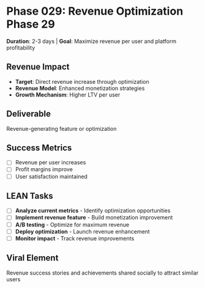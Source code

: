 # Phase 029: Revenue Optimization Phase 29
**Duration**: 2-3 days | **Goal**: Maximize revenue per user and platform profitability

## Revenue Impact
- **Target**: Direct revenue increase through optimization
- **Revenue Model**: Enhanced monetization strategies
- **Growth Mechanism**: Higher LTV per user

## Deliverable
Revenue-generating feature or optimization

## Success Metrics
- [ ] Revenue per user increases
- [ ] Profit margins improve
- [ ] User satisfaction maintained

## LEAN Tasks
- [ ] **Analyze current metrics** - Identify optimization opportunities
- [ ] **Implement revenue feature** - Build monetization improvement
- [ ] **A/B testing** - Optimize for maximum revenue
- [ ] **Deploy optimization** - Launch revenue enhancement
- [ ] **Monitor impact** - Track revenue improvements

## Viral Element
Revenue success stories and achievements shared socially to attract similar users
